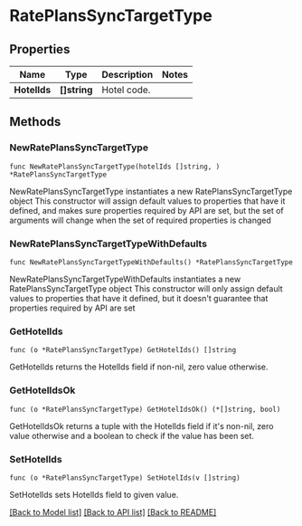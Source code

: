 # RatePlansSyncTargetType

## Properties

Name | Type | Description | Notes
------------ | ------------- | ------------- | -------------
**HotelIds** | **[]string** | Hotel code. | 

## Methods

### NewRatePlansSyncTargetType

`func NewRatePlansSyncTargetType(hotelIds []string, ) *RatePlansSyncTargetType`

NewRatePlansSyncTargetType instantiates a new RatePlansSyncTargetType object
This constructor will assign default values to properties that have it defined,
and makes sure properties required by API are set, but the set of arguments
will change when the set of required properties is changed

### NewRatePlansSyncTargetTypeWithDefaults

`func NewRatePlansSyncTargetTypeWithDefaults() *RatePlansSyncTargetType`

NewRatePlansSyncTargetTypeWithDefaults instantiates a new RatePlansSyncTargetType object
This constructor will only assign default values to properties that have it defined,
but it doesn't guarantee that properties required by API are set

### GetHotelIds

`func (o *RatePlansSyncTargetType) GetHotelIds() []string`

GetHotelIds returns the HotelIds field if non-nil, zero value otherwise.

### GetHotelIdsOk

`func (o *RatePlansSyncTargetType) GetHotelIdsOk() (*[]string, bool)`

GetHotelIdsOk returns a tuple with the HotelIds field if it's non-nil, zero value otherwise
and a boolean to check if the value has been set.

### SetHotelIds

`func (o *RatePlansSyncTargetType) SetHotelIds(v []string)`

SetHotelIds sets HotelIds field to given value.



[[Back to Model list]](../README.md#documentation-for-models) [[Back to API list]](../README.md#documentation-for-api-endpoints) [[Back to README]](../README.md)


